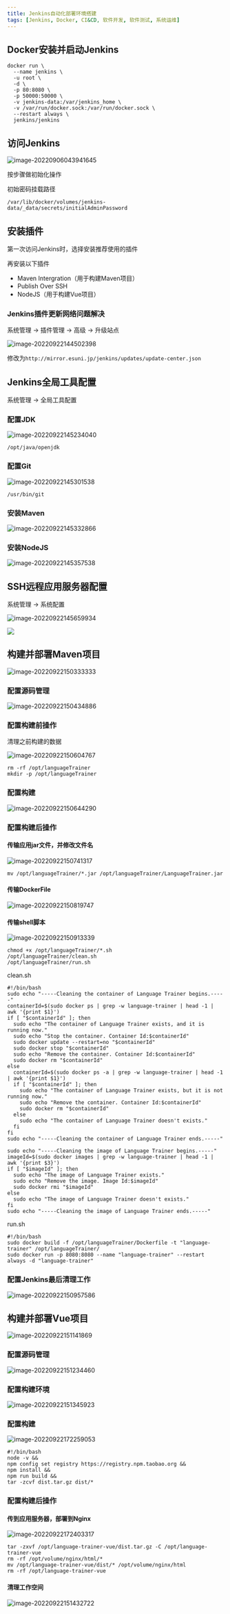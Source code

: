 ```yaml
---
title: Jenkins自动化部署环境搭建
tags: [Jenkins, Docker, CI&CD, 软件开发, 软件测试, 系统运维]
---
```


## Docker安装并启动Jenkins

```
docker run \
  --name jenkins \
  -u root \
  -d \
  -p 80:8080 \
  -p 50000:50000 \
  -v jenkins-data:/var/jenkins_home \
  -v /var/run/docker.sock:/var/run/docker.sock \
  --restart always \
  jenkins/jenkins
```



## 访问Jenkins

![image-20220906043941645](https://oliver-blog.oss-cn-shenzhen.aliyuncs.com/20220906044141.png)

按步骤做初始化操作

初始密码挂载路径

`/var/lib/docker/volumes/jenkins-data/_data/secrets/initialAdminPassword`



## 安装插件

第一次访问Jenkins时，选择安装推荐使用的插件

再安装以下插件

* Maven Intergration（用于构建Maven项目）
* Publish Over SSH
* NodeJS（用于构建Vue项目）

### Jenkins插件更新网络问题解决

系统管理 -> 插件管理 -> 高级 -> 升级站点

![image-20220922144502398](https://oliver-blog.oss-cn-shenzhen.aliyuncs.com/20220922144503.png)

修改为`http://mirror.esuni.jp/jenkins/updates/update-center.json`



## Jenkins全局工具配置 

系统管理 -> 全局工具配置

### 配置JDK

![image-20220922145234040](https://oliver-blog.oss-cn-shenzhen.aliyuncs.com/20220922145235.png)

`/opt/java/openjdk`

### 配置Git

![image-20220922145301538](https://oliver-blog.oss-cn-shenzhen.aliyuncs.com/20220922145302.png)

`/usr/bin/git`

### 安装Maven

![image-20220922145332866](https://oliver-blog.oss-cn-shenzhen.aliyuncs.com/20220922145334.png)

### 安装NodeJS

![image-20220922145357538](https://oliver-blog.oss-cn-shenzhen.aliyuncs.com/20220922145358.png)



## SSH远程应用服务器配置

系统管理 -> 系统配置

![image-20220922145659934](https://oliver-blog.oss-cn-shenzhen.aliyuncs.com/20220922145701.png)

![](https://oliver-blog.oss-cn-shenzhen.aliyuncs.com/20230302200957.png)

## 构建并部署Maven项目

![image-20220922150333333](https://oliver-blog.oss-cn-shenzhen.aliyuncs.com/20220922150334.png)

### 配置源码管理

![image-20220922150434886](https://oliver-blog.oss-cn-shenzhen.aliyuncs.com/20220922150436.png)

### 配置构建前操作

清理之前构建的数据

![image-20220922150604767](https://oliver-blog.oss-cn-shenzhen.aliyuncs.com/20220922150606.png)

```
rm -rf /opt/languageTrainer
mkdir -p /opt/languageTrainer
```

### 配置构建

![image-20220922150644290](https://oliver-blog.oss-cn-shenzhen.aliyuncs.com/20220922150647.png)

### 配置构建后操作

#### 传输应用jar文件，并修改文件名

![image-20220922150741317](https://oliver-blog.oss-cn-shenzhen.aliyuncs.com/20220922150742.png)

```shell
mv /opt/languageTrainer/*.jar /opt/languageTrainer/LanguageTrainer.jar
```

#### 传输DockerFile

![image-20220922150819747](https://oliver-blog.oss-cn-shenzhen.aliyuncs.com/20220922150820.png)

#### 传输shell脚本

![image-20220922150913339](https://oliver-blog.oss-cn-shenzhen.aliyuncs.com/20220922150914.png)

```
chmod +x /opt/languageTrainer/*.sh
/opt/languageTrainer/clean.sh
/opt/languageTrainer/run.sh
```

clean.sh

```shell
#!/bin/bash
sudo echo "-----Cleaning the container of Language Trainer begins.-----"
containerId=$(sudo docker ps | grep -w language-trainer | head -1 | awk '{print $1}')
if [ "$containerId" ]; then
  sudo echo "The container of Language Trainer exists, and it is running now."
  sudo echo "Stop the container. Container Id:$containerId"
  sudo docker update --restart=no "$containerId"
  sudo docker stop "$containerId"
  sudo echo "Remove the container. Container Id:$containerId"
  sudo docker rm "$containerId"
else
  containerId=$(sudo docker ps -a | grep -w language-trainer | head -1 | awk '{print $1}')
  if [ "$containerId" ]; then
    sudo echo "The container of Language Trainer exists, but it is not running now."
    sudo echo "Remove the container. Container Id:$containerId"
    sudo docker rm "$containerId"
  else
    sudo echo "The container of Language Trainer doesn't exists."
  fi
fi
sudo echo "-----Cleaning the container of Language Trainer ends.-----"

sudo echo "-----Cleaning the image of Language Trainer begins.-----"
imageId=$(sudo docker images | grep -w language-trainer | head -1 | awk '{print $3}')
if [ "$imageId" ]; then
  sudo echo "The image of Language Trainer exists."
  sudo echo "Remove the image. Image Id:$imageId"
  sudo docker rmi "$imageId"
else
  sudo echo "The image of Language Trainer doesn't exists."
fi
sudo echo "-----Cleaning the image of Language Trainer ends.-----"
```

run.sh

```shell
#!/bin/bash
sudo docker build -f /opt/languageTrainer/Dockerfile -t "language-trainer" /opt/languageTrainer/
sudo docker run -p 8080:8080 --name "language-trainer" --restart always -d "language-trainer"
```

### 配置Jenkins最后清理工作

![image-20220922150957586](https://oliver-blog.oss-cn-shenzhen.aliyuncs.com/20220922150958.png)



## 构建并部署Vue项目

![image-20220922151141869](https://oliver-blog.oss-cn-shenzhen.aliyuncs.com/20220922151143.png)

### 配置源码管理

![image-20220922151234460](https://oliver-blog.oss-cn-shenzhen.aliyuncs.com/20220922151235.png)

### 配置构建环境

![image-20220922151345923](https://oliver-blog.oss-cn-shenzhen.aliyuncs.com/20220922151346.png)

### 配置构建

![image-20220922172259053](https://oliver-blog.oss-cn-shenzhen.aliyuncs.com/20220922172300.png)

```shell
#!/bin/bash
node -v &&
npm config set registry https://registry.npm.taobao.org &&
npm install &&
npm run build &&
tar -zcvf dist.tar.gz dist/*
```

### 配置构建后操作

#### 传到应用服务器，部署到Nginx

![image-20220922172403317](https://oliver-blog.oss-cn-shenzhen.aliyuncs.com/20220922172404.png)

```shell
tar -zxvf /opt/language-trainer-vue/dist.tar.gz -C /opt/language-trainer-vue
rm -rf /opt/volume/nginx/html/*
mv /opt/language-trainer-vue/dist/* /opt/volume/nginx/html
rm -rf /opt/language-trainer-vue
```

#### 清理工作空间

![image-20220922151432722](https://oliver-blog.oss-cn-shenzhen.aliyuncs.com/20220922151433.png)